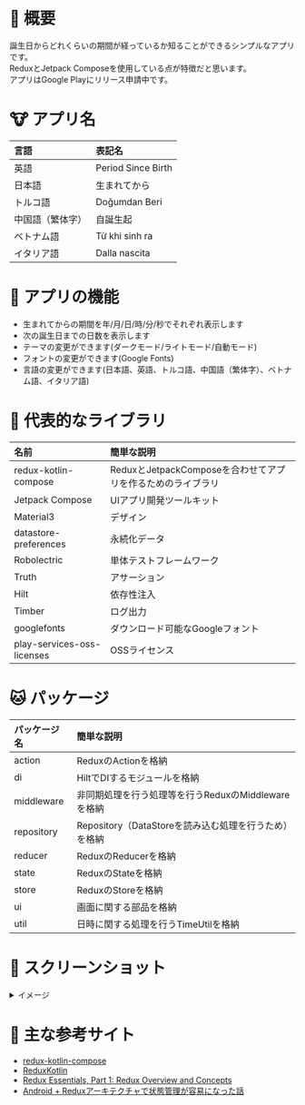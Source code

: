 
# 🐨 概要
誕生日からどれくらいの期間が経っているか知ることができるシンプルなアプリです。  
ReduxとJetpack Composeを使用している点が特徴だと思います。  
アプリはGoogle Playにリリース申請中です。

# 🐮 アプリ名
|言語|表記名|
|:--|:--|
|英語|Period Since Birth|
|日本語|生まれてから|
|トルコ語|Doğumdan Beri|
|中国語（繁体字）|自誕生起|
|ベトナム語|Từ khi sinh ra|
|イタリア語|Dalla nascita|

# 🐯 アプリの機能
- 生まれてからの期間を年/月/日/時/分/秒でそれぞれ表示します
- 次の誕生日までの日数を表示します
- テーマの変更ができます(ダークモード/ライトモード/自動モード)
- フォントの変更ができます(Google Fonts)
- 言語の変更ができます(日本語、英語、トルコ語、中国語（繁体字）、ベトナム語、イタリア語)

# 🐶 代表的なライブラリ
|名前|簡単な説明|
|:--|:--|
|redux-kotlin-compose|ReduxとJetpackComposeを合わせてアプリを作るためのライブラリ|
|Jetpack Compose|UIアプリ開発ツールキット|
|Material3|デザイン|
|datastore-preferences|永続化データ|
|Robolectric|単体テストフレームワーク|
|Truth|アサーション|
|Hilt|依存性注入|
|Timber|ログ出力|
|googlefonts|ダウンロード可能なGoogleフォント|
|play-services-oss-licenses|OSSライセンス|

# 🐱 パッケージ
|パッケージ名|簡単な説明|
|:--|:--|
|action|ReduxのActionを格納|
|di|HiltでDIするモジュールを格納|
|middleware|非同期処理を行う処理等を行うReduxのMiddlewareを格納|
|repository|Repository（DataStoreを読み込む処理を行うため）を格納|
|reducer|ReduxのReducerを格納|
|state|ReduxのStateを格納|
|store|ReduxのStoreを格納|
|ui|画面に関する部品を格納|
|util|日時に関する処理を行うTimeUtilを格納|

# 🐹 スクリーンショット
<details>
<summary>イメージ</summary>

|画面名|ライトモード|ダークモード|
|:-:|:-:|:-:|
|入力画面|<img width="320" alt="input_screen_light" src="https://user-images.githubusercontent.com/60963155/220823677-af14bd35-5b63-456c-89c3-5584d3249628.PNG">|<img width="320" alt="input_screen_dark" src="https://user-images.githubusercontent.com/60963155/220823680-51eaebdf-2ab4-4325-9b1d-d8229475f172.PNG">|
|メイン画面|<img width="320" alt="main_screen_light" src="https://user-images.githubusercontent.com/60963155/220823683-1d30bc93-d646-4217-a918-0a59cd357d7a.PNG">|<img width="320" alt="main_screen_dark" src="https://user-images.githubusercontent.com/60963155/220823685-fa8942f1-afa8-487d-9e32-d036fc6f7527.PNG">|
|設定画面|<img width="320" alt="setting_screen_light" src="https://user-images.githubusercontent.com/60963155/220823686-d3d5de92-b9d2-493b-b98b-6c06e3fcdd64.PNG">|<img width="320" alt="setting_screen_dark" src="https://user-images.githubusercontent.com/60963155/220823687-68e829e0-62d1-4119-9067-9797fc4553a9.PNG">|
|インフォ画面|<img width="320" alt="info_screen_light" src="https://user-images.githubusercontent.com/60963155/220823689-bfc98257-7e26-4820-b9b3-e1147e194c7a.PNG">|<img width="320" alt="info_screen_dark" src="https://user-images.githubusercontent.com/60963155/220823690-46c04803-4d19-4d9e-8054-62dd6039c49d.PNG">|
</details>

# 🐰 主な参考サイト
- [redux-kotlin-compose](https://github.com/reduxkotlin/redux-kotlin-compose)
- [ReduxKotlin](https://reduxkotlin.org)
- [Redux Essentials, Part 1: Redux Overview and Concepts](https://redux.js.org/tutorials/essentials/part-1-overview-concepts)  
- [Android + Reduxアーキテクチャで状態管理が容易になった話](https://qiita.com/Urotea/items/8cbc8f55406b6ff32bbd)  
